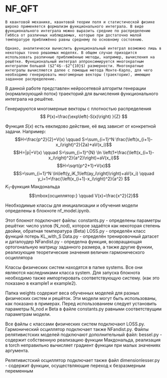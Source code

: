 # NF_QFT
	В квантовой механике, квантовой теории поля и статистической физике широко применяется формализм функционального интеграла. В виде функционального интеграла можно выразить средние по распределению Гиббса от различных наблюдаемых, которые при достаточно малой температуре приближённо равны среднему по основному состоянию. 
	
    Однако, аналитически вычислить функциональный интеграл возможно лишь в некоторых точно решаемых моделях. В общем случае приходится использовать различные приближённые методы, например, вычисления на решётке. Функциональный интеграл аппроксимируется многократным интегралом большой ($2^4$--$2^{10}$) размерности. Многократные интегралы вычисляются далее с помощью метода Монте-Карло, для чего необходимо генерировать многомерные векторы (траектории), имеющие заданное распределение.

В данной работе представлен нейросетевой алгоритм генерации (нормализующий поток) траекторий для вычисления функционального интеграла на решётке.

Генерируются многомерные векторы с плотностью распределения 
$$
P(x)=\frac{\exp\left(-S(x)\right) }{Z}
$$

Функция $S(x)$ есть евклидово действие, её вид зависит от конкретной задачи. Например:
	$$H=\frac{p^2}{2}+V(x) \qquad S=\sum_{i=1}^N \frac{\left(x_{i+1}-x_i\right)^2}{2a}+aV(x_i)$$
  $$H=|p|+V(x) \qquad S=\sum_{i=1}^{N} \ln \left(1+\frac{\left(x_{i+1}-x_i\right)^2}{a^2}\right)+aV(x_i)$$
  $$H=\sqrt{p^2+1}+V(x)$$
	$$S=\sum_{i=1}^N \ln\left(y_iK_1\left(ay_i\right)\right)+aV(x_i)      \qquad y_i=1+\frac{\left(x_{i+1}-x_i\right)^2}{a^2} $$
	$K_1$-функция Макдональда
	$$\mbox{осциллятор:} \qquad V(x)=\frac{x^2}{2}$$



Необходимые классы для инициализации и обучения модели определены в блокноте nf_model.ipynb. 

Этот блокнот подключает файлы:
constants.py - определены параметры решётки: число узлов (N_nod), которое задаётся как некоторая степень двойки, обратная температура (Beta)
LOSS.py - определён класс функций потерь KL_with_S
Data.py - определён тренировочный датасет и даталоудер
NFandist.py - определна функция, возвращающая ортогональную матрицу заданного размера, а также другие функии, реализующие теоретические значения величин гармонического осциллятора


Классы физических систем находятся в папке systems. Все они являются наследниками класса system. 
Для запуска блокнота необходимо также импортировать соответствующую систему. (как это показано в example1 и example2).

Папка weights содержит веса обученных моделей для разных физических систем и решёток. Эти модели могут быть использованы, как показано в примерах. Перед использованием следует установить параметры N_nod и Beta в файле constants.py равными соответствущим параметрам модели.

Все файлы с классами физических систем подключают LOSS.py. Гармонический осциллятор подключает также NFandist.py.
Файлы релятивистских моделей подключают дополнительный файл: 
bessel.py - содержит собственную реализацию функции Макдональда, реализация в torch неправильно вычисляет градиент функции при малых значениях аргумента.

Релятивистский осциллятор подключает также файл
dimensionlesser.py - содержит функции, осуществляющие переход к безразмерным переменным
